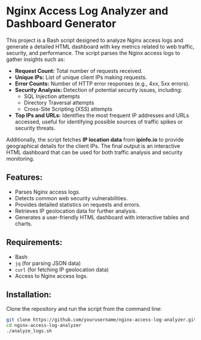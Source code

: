 # Nginx Access Log Analyzer and Dashboard Generator

This project is a Bash script designed to analyze Nginx access logs and generate a detailed HTML dashboard with key metrics related to web traffic, security, and performance. The script parses the Nginx access logs to gather insights such as:

- **Request Count:** Total number of requests received.
- **Unique IPs:** List of unique client IPs making requests.
- **Error Counts:** Number of HTTP error responses (e.g., 4xx, 5xx errors).
- **Security Analysis:** Detection of potential security issues, including:
  - SQL Injection attempts
  - Directory Traversal attempts
  - Cross-Site Scripting (XSS) attempts
- **Top IPs and URLs:** Identifies the most frequent IP addresses and URLs accessed, useful for identifying possible sources of traffic spikes or security threats.

Additionally, the script fetches **IP location data** from **ipinfo.io** to provide geographical details for the client IPs. The final output is an interactive HTML dashboard that can be used for both traffic analysis and security monitoring.

## Features:
- Parses Nginx access logs.
- Detects common web security vulnerabilities.
- Provides detailed statistics on requests and errors.
- Retrieves IP geolocation data for further analysis.
- Generates a user-friendly HTML dashboard with interactive tables and charts.

## Requirements:
- Bash
- `jq` (for parsing JSON data)
- `curl` (for fetching IP geolocation data)
- Access to Nginx access logs.

## Installation:
Clone the repository and run the script from the command line:

```bash
git clone https://github.com/yourusername/nginx-access-log-analyzer.git
cd nginx-access-log-analyzer
./analyze_logs.sh
